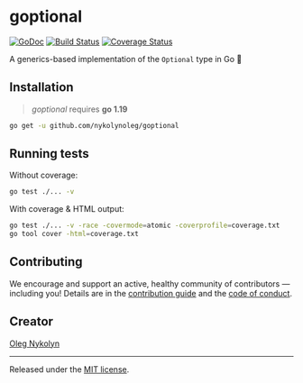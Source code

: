 # goptional

[![GoDoc][doc-img]][doc] [![Build Status][ci-img]][ci] [![Coverage Status][cov-img]][cov]

A generics-based implementation of the `Optional` type in Go 🚀

## Installation

> *goptional* requires **go 1.19**

```bash
go get -u github.com/nykolynoleg/goptional
```

## Running tests

Without coverage:

```bash
go test ./... -v
```

With coverage & HTML output:

```bash
go test ./... -v -race -covermode=atomic -coverprofile=coverage.txt
go tool cover -html=coverage.txt
```

## Contributing

We encourage and support an active, healthy community of contributors — including you! Details are in the [contribution guide](CONTRIBUTING.md) and the [code of conduct](CODE_OF_CONDUCT.md).

## Creator

[Oleg Nykolyn](https://linktr.ee/lgnk)

---

Released under the [MIT license](LICENSE.txt).

[doc-img]: https://pkg.go.dev/badge/github.com/nykolynoleg/goptional
[doc]: https://pkg.go.dev/github.com/nykolynoleg/goptional
[ci-img]: https://github.com/nykolynoleg/goptional/actions/workflows/go.yml/badge.svg
[ci]: https://github.com/nykolynoleg/goptional/actions/workflows/go.yml
[cov-img]: https://codecov.io/gh/nykolynoleg/goptional/branch/master/graph/badge.svg
[cov]: https://codecov.io/gh/nykolynoleg/goptional
